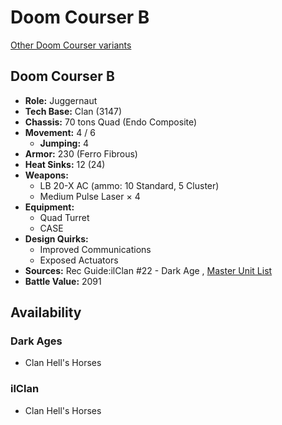 # Doom Courser B 

[Other Doom Courser variants](../doom_courser.md) 

## Doom Courser B 

- **Role:** Juggernaut 
- **Tech Base:** Clan (3147) 
- **Chassis:** 70 tons Quad (Endo Composite) 
- **Movement:** 4 / 6 
  - **Jumping:** 4 
- **Armor:** 230 (Ferro Fibrous) 
- **Heat Sinks:** 12 (24) 
- **Weapons:** 
  - LB 20-X AC (ammo: 10 Standard, 5 Cluster) 
  - Medium Pulse Laser × 4 
- **Equipment:** 
  - Quad Turret 
  - CASE 
- **Design Quirks:** 
  - Improved Communications 
  - Exposed Actuators 
- **Sources:** Rec Guide:ilClan #22 - Dark Age , [Master Unit List](http://masterunitlist.info/Unit/Details/8395) 
- **Battle Value:** 2091 

## Availability 

### Dark Ages 

- Clan Hell's Horses 

### ilClan 

- Clan Hell's Horses 

